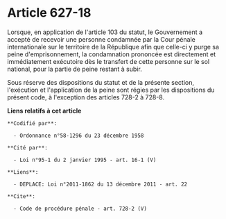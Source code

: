 # Article 627-18

Lorsque, en application de l'article 103 du statut, le Gouvernement a accepté de recevoir une personne condamnée par la Cour
pénale internationale sur le territoire de la République afin que celle-ci y purge sa peine d'emprisonnement, la condamnation
prononcée est directement et immédiatement exécutoire dès le transfert de cette personne sur le sol national, pour la partie
de peine restant à subir. 

Sous réserve des dispositions du statut et de la présente section, l'exécution et l'application de la peine sont régies par
les dispositions du présent code, à l'exception des articles 728-2 à 728-8.

**Liens relatifs à cet article**

	**Codifié par**:

	  - Ordonnance n°58-1296 du 23 décembre 1958

	**Cité par**:

	  - Loi n°95-1 du 2 janvier 1995 - art. 16-1 (V)

	**Liens**:

	  - DEPLACE: Loi n°2011-1862 du 13 décembre 2011 - art. 22

	**Cite**:

	  - Code de procédure pénale - art. 728-2 (V)
